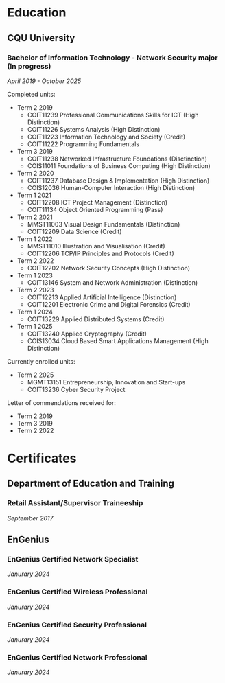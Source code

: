 # Education

## CQU University
### Bachelor of Information Technology - Network Security major (In progress)
*April 2019 - October 2025*

Completed units:

- Term 2 2019
  - COIT11239 Professional Communications Skills for ICT (High Distinction)
  - COIT11226 Systems Analysis (High Distinction)
  - COIT11223 Information Technology and Society (Credit)
  - COIT11222 Programming Fundamentals
- Term 3 2019
  - COIT11238 Networked Infrastructure Foundations (Disctinction)
  - COIS11011 Foundations of Business Computing (High Distinction)
- Term 2 2020
  - COIT11237 Database Design & Implementation (High Distinction)
  - COIS12036 Human-Computer Interaction (High Distinction)
- Term 1 2021
  - COIT12208 ICT Project Management (Distinction)
  - COIT11134 Object Oriented Programming (Pass)
- Term 2 2021
  - MMST11003 Visual Design Fundamentals (Distinction)
  - COIT12209 Data Science (Credit)
- Term 1 2022
  - MMST11010 Illustration and Visualisation (Credit)
  - COIT12206 TCP/IP Principles and Protocols (Credit)
- Term 2 2022
  - COIT12202 Network Security Concepts (High Distinction)
- Term 1 2023
  - COIT13146 System and Network Administration (Distinction)
- Term 2 2023
  - COIT12213 Applied Artificial Intelligence (Distinction)
  - COIT12201 Electronic Crime and Digital Forensics (Credit)
- Term 1 2024
  - COIT13229 Applied Distributed Systems (Credit)
- Term 1 2025
  - COIT13240 Applied Cryptography (Credit)
  - COIS13034 Cloud Based Smart Applications Management (High Distinction)
 
Currently enrolled units:

- Term 2 2025
  - MGMT13151 Entrepreneurship, Innovation and Start-ups
  - COIT13236 Cyber Security Project
 
Letter of commendations received for:
- Term 2 2019
- Term 3 2019
- Term 2 2022

# Certificates

## Department of Education and Training
### Retail Assistant/Supervisor Traineeship
*September 2017*

## EnGenius
### EnGenius Certified Network Specialist
*Janurary 2024*

### EnGenius Certified Wireless Professional
*Janurary 2024*

### EnGenius Certified Security Professional
*Janurary 2024*

### EnGenius Certified Network Professional
*Janurary 2024*
